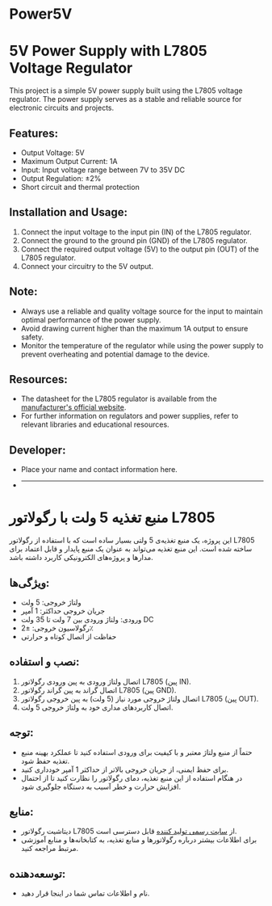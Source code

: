 # Power5V
# 5V Power Supply with L7805 Voltage Regulator

This project is a simple 5V power supply built using the L7805 voltage regulator. The power supply serves as a stable and reliable source for electronic circuits and projects.

## Features:

- Output Voltage: 5V
- Maximum Output Current: 1A
- Input: Input voltage range between 7V to 35V DC
- Output Regulation: ±2%
- Short circuit and thermal protection

## Installation and Usage:

1. Connect the input voltage to the input pin (IN) of the L7805 regulator.
2. Connect the ground to the ground pin (GND) of the L7805 regulator.
3. Connect the required output voltage (5V) to the output pin (OUT) of the L7805 regulator.
4. Connect your circuitry to the 5V output.

## Note:

- Always use a reliable and quality voltage source for the input to maintain optimal performance of the power supply.
- Avoid drawing current higher than the maximum 1A output to ensure safety.
- Monitor the temperature of the regulator while using the power supply to prevent overheating and potential damage to the device.

## Resources:

- The datasheet for the L7805 regulator is available from the [manufacturer's official website](datasheet-link-here).
- For further information on regulators and power supplies, refer to relevant libraries and educational resources.

## Developer:

- Place your name and contact information here.
- ________



# منبع تغذیه 5 ولت با رگولاتور L7805

این پروژه، یک منبع تغذیه‌ی 5 ولتی بسیار ساده است که با استفاده از رگولاتور L7805 ساخته شده است. این منبع تغذیه می‌تواند به عنوان یک منبع پایدار و قابل اعتماد برای مدارها و پروژه‌های الکترونیکی کاربرد داشته باشد.

## ویژگی‌ها:

- ولتاژ خروجی: 5 ولت
- جریان خروجی حداکثر: 1 آمپر
- ورودی: ولتاژ ورودی بین 7 ولت تا 35 ولت DC
- رگولاسیون خروجی: ±2٪
- حفاظت از اتصال کوتاه و حرارتی

## نصب و استفاده:

1. اتصال ولتاژ ورودی به پین ورودی رگولاتور L7805 (پین IN).
2. اتصال گراند به پین گراند رگولاتور L7805 (پین GND).
3. اتصال ولتاژ خروجی مورد نیاز (5 ولت) به پین خروجی رگولاتور L7805 (پین OUT).
4. اتصال کاربردهای مداری خود به ولتاژ خروجی 5 ولت.

## توجه:

- حتماً از منبع ولتاژ معتبر و با کیفیت برای ورودی استفاده کنید تا عملکرد بهینه منبع تغذیه حفظ شود.
- برای حفظ ایمنی، از جریان خروجی بالاتر از حداکثر 1 آمپر خودداری کنید.
- در هنگام استفاده از این منبع تغذیه، دمای رگولاتور را نظارت کنید تا از احتمال افزایش حرارت و خطر آسیب به دستگاه جلوگیری شود.

## منابع:

- دیتاشیت رگولاتور L7805 از [سایت رسمی تولید کننده](لینک-دیتاشیت-اینجا) قابل دسترسی است.
- برای اطلاعات بیشتر درباره رگولاتورها و منابع تغذیه، به کتابخانه‌ها و منابع آموزشی مرتبط مراجعه کنید.

## توسعه‌دهنده:

- نام و اطلاعات تماس شما در اینجا قرار دهید.

